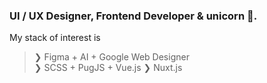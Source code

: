 ### UI / UX Designer, Frontend Developer & unicorn 🦄.

My stack of interest is 
> ❯ Figma + AI + Google Web Designer  
  ❯ SCSS + PugJS + Vue.js ❯ Nuxt.js


